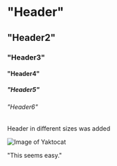 # "Header"
## "Header2"
### "Header3"
#### "Header4"
##### "Header5"
###### "Header6"

Header in different sizes was added

![Image of Yaktocat](https://octodex.github.com/images/yaktocat.png)

"This seems easy."

